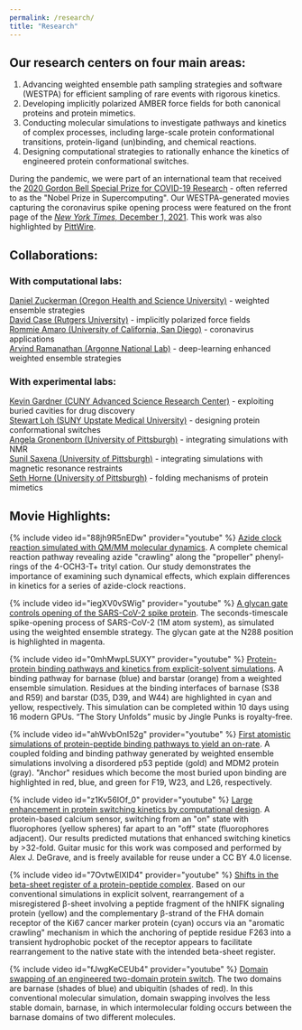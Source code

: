 ```yaml
---
permalink: /research/
title: "Research"
---
```


## Our research centers on four main areas:

1) Advancing weighted ensemble path sampling strategies and software (WESTPA) for efficient sampling of rare events with rigorous kinetics.  
2) Developing implicitly polarized AMBER force fields for both canonical proteins and protein mimetics.  
3) Conducting molecular simulations to investigate pathways and kinetics of complex processes, including large-scale protein conformational transitions, protein-ligand (un)binding, and chemical reactions.  
4) Designing computational strategies to rationally enhance the kinetics of engineered protein conformational switches.  

During the pandemic, we were part of an international team that received the [2020 Gordon Bell Special Prize for COVID-19 Research](/gordon_bell_prize) - often referred to as the "Nobel Prize in Supercomputing". Our WESTPA-generated movies capturing the coronavirus spike opening process were featured on the front page of the [*New York Times*, December 1, 2021](https://www.nytimes.com/interactive/2021/12/01/science/coronavirus-aerosol-simulation.html). This work was also highlighted by [PittWire](https://www.pittwire.pitt.edu/pittwire/ones-watch/2022/09/02/lillian-chong). 

## Collaborations:
### With computational labs:

[Daniel Zuckerman (Oregon Health and Science University)](https://www.ohsu.edu/xd/education/schools/school-of-medicine/departments/basic-science-departments/biomedical-engineering/bme-labs/zuckerman-lab/index.cfm) - weighted ensemble strategies <br/>
[David Case (Rutgers University)](http://casegroup.rutgers.edu) - implicitly polarized force fields <br/> 
[Rommie Amaro (University of California, San Diego)](https://amarolab.ucsd.edu) - coronavirus applications<br/>
[Arvind Ramanathan (Argonne National Lab)](https://ramanathanlab.org) - deep-learning enhanced weighted ensemble strategies <br/>

### With experimental labs:
[Kevin Gardner (CUNY Advanced Science Research Center)](https://kglab.org/) - exploiting buried cavities for drug discovery<br/>
[Stewart Loh (SUNY Upstate Medical University)](http://www.upstate.edu/biochem/faculty/?empID=lohs) - designing protein conformational switches <br/> 
[Angela Gronenborn (University of Pittsburgh)](http://www.amg.structbio.pitt.edu) - integrating simulations with NMR<br/>
[Sunil Saxena (University of Pittsburgh)](https://sites.pitt.edu/~sksaxena/index.html) - integrating simulations with magnetic resonance restraints <br/>
[Seth Horne (University of Pittsburgh)](https://www.chem.pitt.edu/person/seth-horne) - folding mechanisms of protein mimetics <br/>  

## Movie Highlights: 

{% include video id="88jh9R5nEDw" provider="youtube" %}
[Azide clock reaction simulated with QM/MM molecular dynamics](https://pubs.acs.org/doi/full/10.1021/jacs.4c03360). A complete chemical reaction pathway revealing azide "crawling" along the "propeller" phenyl-rings of the 4-OCH3-T+ trityl cation. Our study demonstrates the importance of examining such dynamical effects, which explain differences in kinetics for a series of azide-clock reactions. 


{% include video id="iegXV0vSWig" provider="youtube" %}
[A glycan gate controls opening of the SARS-CoV-2 spike protein](https://pubmed.ncbi.nlm.nih.gov/34413500/). The seconds-timescale spike-opening process of SARS-CoV-2 (1M atom system), as simulated using the weighted ensemble strategy. The glycan gate at the N288 position is highlighted in magenta.


{% include video id="0mhMwpLSUXY" provider="youtube" %}
[Protein-protein binding pathways and kinetics from explicit-solvent simulations](https://pubs.rsc.org/en/content/articlelanding/2019/sc/c8sc04811h#!divAbstract). A binding pathway for barnase (blue) and barstar (orange) from a weighted ensemble simulation. Residues at the binding interfaces of barnase (S38 and R59) and barstar (D35, D39, and W44) are highlighted in cyan and yellow, respectively. This simulation can be completed within 10 days using 16 modern GPUs. “The Story Unfolds” music by Jingle Punks is royalty-free.


{% include video id="ahWvbOnI52g" provider="youtube" %}
[First atomistic simulations of protein-peptide binding pathways to yield an on-rate](http://pubs.acs.org/doi/abs/10.1021/acs.jpclett.6b01502). A coupled folding and binding pathway generated by weighted ensemble simulations involving a disordered p53 peptide (gold) and MDM2 protein (gray). "Anchor" residues which become the most buried upon binding are highlighted in red, blue, and green for F19, W23, and L26, respectively. 


{% include video id="z1Kv56IOf_0" provider="youtube" %}
[Large enhancement in protein switching kinetics by computational design](https://www.nature.com/articles/s41467-018-03228-6). A protein-based calcium sensor, switching from an "on" state with fluorophores (yellow spheres) far apart to an "off" state (fluorophores adjacent). Our results predicted mutations that enhanced switching kinetics by >32-fold. Guitar music for this work was composed and performed by Alex J. DeGrave, and is freely available for reuse under a CC BY 4.0 license.


{% include video id="7OvtwElXlD4" provider="youtube" %}
[Shifts in the beta-sheet register of a protein-peptide complex](http://www.sciencedirect.com/science/article/pii/S0006349511003833). Based on our conventional simulations in explicit solvent, rearrangement of a misregistered β-sheet involving a peptide fragment of the hNIFK signaling protein (yellow) and the complementary β-strand of the FHA domain receptor of the Ki67 cancer marker protein (cyan) occurs via an "aromatic crawling" mechanism in which the anchoring of peptide residue F263 into a transient hydrophobic pocket of the receptor appears to facilitate rearrangement to the native state with the intended beta-sheet register.


{% include video id="fJwgKeCEUb4" provider="youtube" %}
[Domain swapping of an engineered two-domain protein switch](http://www.sciencedirect.com/science/article/pii/S0006349510052549). The two domains are barnase (shades of blue) and ubiquitin (shades of red). In this conventional molecular simulation, domain swapping involves the less stable domain, barnase, in which intermolecular folding occurs between the barnase domains of two different molecules.
